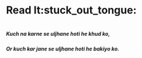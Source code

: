 <h1>Read It:stuck_out_tongue:<h1>
<h5> Kuch na karne se uljhane hoti he khud ko,<h5>
<h5>Or kuch kar jane se uljhane hoti he bakiyo ko.<h5>
